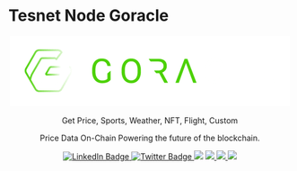 # Tesnet Node Goracle

<p align="center">
<img sizes="(max-width: 600px) 480px, 800px" src="https://raw.githubusercontent.com/MOI14s/Testnet-Node/main/Goracle/goracle.png"></p>

<p align="center"> Get Price, Sports, Weather, NFT, Flight, Custom</p>
<p align="center"> Price Data On-Chain Powering the future of the blockchain. </p>

<div id="badges">
  <p align="center">
  <a href="your-linkedin-URL">
    <img src="https://img.shields.io/badge/LinkedIn-blue?style=for-the-badge&logo=linkedin&logoColor=white" alt="LinkedIn Badge"/>
  </a>
  <a href="your-twitter-URL">
    <img src="https://img.shields.io/badge/Twitter-blue?style=for-the-badge&logo=twitter&logoColor=white" alt="Twitter Badge"/>
  </a>
    <img src="https://img.shields.io/badge/TikTok-%23000000.svg?style=for-the-badge&logo=TikTok&logoColor=white"/>
  <a href="j">
  <a href="your-youtube-URL">
    <img src="https://img.shields.io/badge/Discord-%235865F2.svg?style=for-the-badge&logo=discord&logoColor=white"/>
  </a>
  <a href="j">
    <img src="https://img.shields.io/badge/Telegram-2CA5E0?style=for-the-badge&logo=telegram&logoColor=white"/>
  <a href="j">
    <img src="https://img.shields.io/badge/Reddit-FF4500?style=for-the-badge&logo=reddit&logoColor=white"/>
  </p>
</div>
